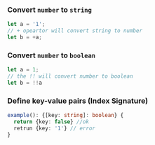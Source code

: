 ### Convert `number` to `string`
```typescript
let a = '1';
// + opeartor will convert string to number
let b = +a;
```

### Convert `number` to `boolean`
```typescript
let a = 1;
// the !! will convert number to boolean
let b = !!a
```

### Define key-value pairs (Index Signature)
```typescript
example(): {[key: string]: boolean} {
  return {key: false} //ok
  retrun {key: '1'} // error
}


```

